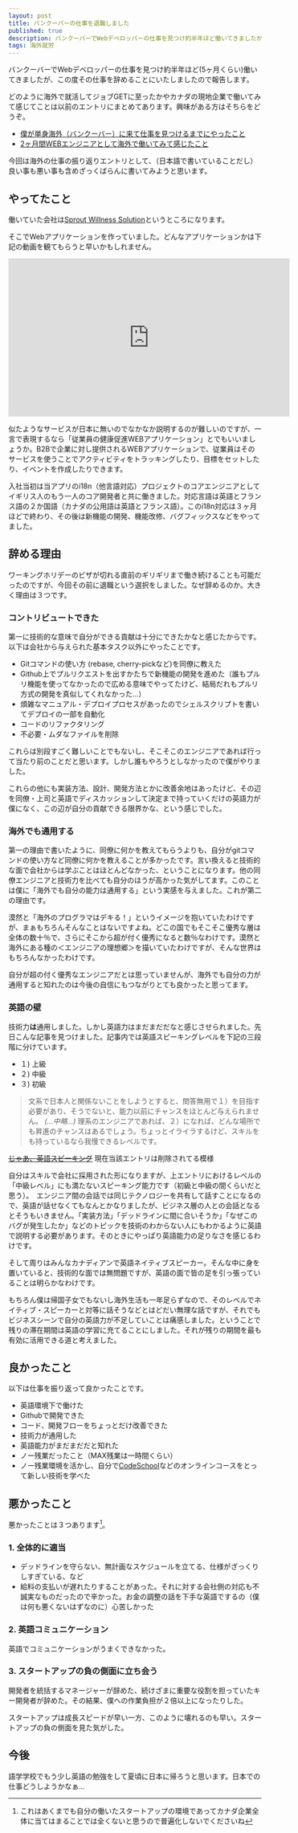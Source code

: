 ```yaml
---
layout: post
title: バンクーバーの仕事を退職しました
published: true
description: バンクーバーでWebデベロッパーの仕事を見つけ約半年ほど働いてきましたが、この度その仕事を辞めることにいたしました。どのように海外で就活して仕事をGETするに至ったかの経緯やカナダの現地企業で働いてみての感想は以前のエントリにまとめてあります。興味がある方はそちらをどうぞ。僕が単身海外（バンクーバー）に来て仕事を見つけるまでにやったこと 2ヶ月間WEBエンジニアとして海外で働いてみて感じたこと 今回は海外の仕事の振り返りエントリとして、（日本語で書いていることだし）良い事も悪い事も含めざっくばらんに書いてみようと思います。
tags: 海外就労
---
```


バンクーバーでWebデベロッパーの仕事を見つけ約半年ほど(5ヶ月くらい)働いてきましたが、この度その仕事を辞めることにいたしましたので報告します。

どのように海外で就活してジョブGETに至ったかやカナダの現地企業で働いてみて感じてことは以前のエントリにまとめてあります。興味がある方はそちらをどうぞ。

* [僕が単身海外（バンクーバー）に来て仕事を見つけるまでにやったこと](http://blog.toshimaru.net/how-to-find-job-in-Vancouver/)
* [2ヶ月間WEBエンジニアとして海外で働いてみて感じたこと](http://blog.toshimaru.net/my-impression-after-working-2-months/)

今回は海外の仕事の振り返りエントリとして、（日本語で書いていることだし）良い事も悪い事も含めざっくばらんに書いてみようと思います。

## やってたこと

働いていた会社は[Sprout Willness Solution](http://www.sproutatwork.com/)というところになります。

そこでWebアプリケーションを作っていました。どんなアプリケーションかは下記の動画を観てもらうと早いかもしれません。

<iframe width="560" height="315" src="https://www.youtube.com/embed/38pxFQRQcvY" frameborder="0" allowfullscreen></iframe>

似たようなサービスが日本に無いのでなかなか説明するのが難しいのですが、一言で表現するなら「従業員の健康促進WEBアプリケーション」とでもいいましょうか。B2Bで企業に対し提供されるWEBアプリケーションで、従業員はそのサービスを使うことでアクティビティをトラッキングしたり、目標をセットしたり、イベントを作成したりできます。

入社当初は当アプリのi18n（他言語対応）プロジェクトのコアエンジニアとしてイギリス人のもう一人のコア開発者と共に働きました。対応言語は英語とフランス語の２か国語（カナダの公用語は英語とフランス語）。このi18n対応は３ヶ月ほどで終わり、その後は新機能の開発、機能改修、バグフィックスなどをやってました。

## 辞める理由

ワーキングホリデーのビザが切れる直前のギリギリまで働き続けることも可能だったのですが、今回その前に退職という選択をしました。なぜ辞めるのか。大きく理由は３つです。

### コントリビュートできた

第一に技術的な意味で自分ができる貢献は十分にできたかなと感じたからです。以下は会社から与えられた基本タスク以外にやったことです。

* Gitコマンドの使い方 (rebase, cherry-pickなど)を同僚に教えた
* Github上でプルリクエストを出すかたちで新機能の開発を進めた（誰もプルリ機能を使ってなかったので広める意味でやってたけど、結局だれもプルリ方式の開発を真似してくれなかった...）
* 煩雑なマニュアル・デプロイプロセスがあったのでシェルスクリプトを書いてデプロイの一部を自動化
* コードのリファクタリング
* 不必要・ムダなファイルを削除

これらは別段すごく難しいことでもないし、そこそこのエンジニアであれば行って当たり前のことだと思います。しかし誰もやろうとしなかったので僕がやりました。

これらの他にも実装方法、設計、開発方法とかに改善余地はあったけど、その辺を同僚・上司と英語でディスカッションして決定まで持っていくだけの英語力が僕になく、この辺が自分の貢献できる限界かな、という感じでした。

### 海外でも通用する

第一の理由で書いたように、同僚に何かを教えてもらうよりも、自分がgitコマンドの使い方など同僚に何かを教えることが多かったです。言い換えると技術的な面で会社からは学ぶことはほとんどなかった、ということになります。他の同僚エンジニアと技術力を比べても自分のほうが高かった気がしてます。このことは僕に「海外でも自分の能力は通用する」という実感を与えました。これが第二の理由です。

漠然と「海外のプログラマはデキる！」というイメージを抱いていたわけですが、まぁもちろんそんなことはないですよね。どこの国でもそこそこ優秀な層は全体の数十％で、さらにそこから超が付く優秀になると数％なわけです。漠然と海外にある種の＜エンジニアの理想郷＞を描いていたわけですが、そんな世界はもちろんなかったわけです。

自分が超の付く優秀なエンジニアだとは思っていませんが、海外でも自分の力が通用すると知れたのは今後の自信にもつながりとても良かったと思ってます。

### 英語の壁

技術力**は**通用しました。しかし英語力はまだまだだなと感じさせられました。先日こんな記事を見つけました。記事内では英語スピーキングレベルを下記の三段階に分けています。

* １) 上級
* ２) 中級
* ３) 初級

> 文系で日本人と関係ないことをしようとすると、問答無用で１）を目指す必要があり、そうでないと、能力以前にチャンスをほとんど与えられません。 *(...中略...)* 理系のエンジニアであれば、２）になれば、どんな場所でも昇進のチャンスはあるでしょう。ちょっとイライラするけど、スキルをも持っているなら我慢できるレベルです。

~~[じゃあ、英語スピーキング](http://nururi.com/?eid=528)~~ 現在当該エントリは削除されてる模様

自分はスキルで会社に採用された形になりますが、上エントリにおけるレベルの「中級レベル」にも満たないスピーキング能力です（初級と中級の間くらいだと思う）。　エンジニア間の会話では同じテクノロジーを共有して話すことになるので、英語が話せなくてもなんとかなりましたが、ビジネス層の人との会話となるとそうもいきません。「実装方法」「デッドラインに間に合いそうか」「なぜこのバグが発生したか」などのトピックを技術のわからない人にもわかるように英語で説明する必要があります。そのときにやっぱり英語能力の足りなさを感じるわけです。

そして周りはみんなカナディアンで英語ネイティブスピーカー。そんな中に身を置いていると、技術的な面では無問題ですが、英語の面で皆の足を引っ張っていることは明らかなわけです。

もちろん僕は帰国子女でもないし海外生活も一年足らずなので、そのレベルでネイティブ・スピーカーと対等に話そうなどとはどだい無理な話ですが、それでもビジネスシーンで自分の英語力が不足していことは痛感しました。ということで残りの滞在期間は英語の学習に充てることにしました。それが残りの期間を最も有効に活用できる道と考えました。

## 良かったこと

以下は仕事を振り返って良かったことです。

* 英語環境下で働けた
* Githubで開発できた
* コード、開発フローをちょっとだけ改善できた
* 技術力が通用した
* 英語能力がまだまだだと知れた
* ノー残業だったこと（MAX残業は一時間くらい）
* ノー残業環境を活かし、自分で[CodeSchool](https://www.codeschool.com/)などのオンラインコースをとって新しい技術を学べた

## 悪かったこと

悪かったことは３つあります[^1]。

### 1. 全体的に適当

* デッドラインを守らない、無計画なスケジュールを立てる、仕様がざっくりしすぎている、など
* 給料の支払いが遅れたりすることがあった。それに対する会社側の対応も不誠実なものだったので辛かった。お金の調整の話を下手な英語でするの（僕は何も悪くないはずなのに）心苦しかった

### 2. 英語コミュニケーション

英語でコミュニケーションがうまくできなかった。

### 3. スタートアップの負の側面に立ち会う

開発者を統括するマネージャーが辞めた、続けざまに重要な役割を担っていたキー開発者が辞めた。その結果、僕への作業負担が２倍以上になったりした。

スタートアップは成長スピードが早い一方、このように壊れるのも早い。スタートアップの負の側面を見た気がした。

## 今後

語学学校でもう少し英語の勉強をして夏頃に日本に帰ろうと思います。日本での仕事どうしようかなぁ...

[^1]: これはあくまでも自分の働いたスタートアップの環境であってカナダ企業全体に当てはまることでは全くないと思うので普遍化しないでくださいね
